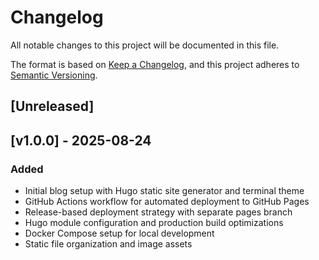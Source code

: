 # Changelog

All notable changes to this project will be documented in this file.

The format is based on [Keep a Changelog](https://keepachangelog.com/en/1.0.0/),
and this project adheres to [Semantic Versioning](https://semver.org/spec/v2.0.0.html).

## [Unreleased]

## [v1.0.0] - 2025-08-24

### Added
- Initial blog setup with Hugo static site generator and terminal theme
- GitHub Actions workflow for automated deployment to GitHub Pages
- Release-based deployment strategy with separate pages branch
- Hugo module configuration and production build optimizations
- Docker Compose setup for local development
- Static file organization and image assets 
